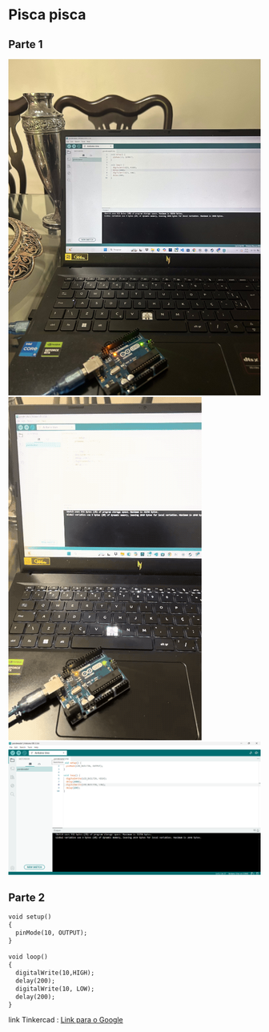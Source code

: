 # Pisca pisca

## Parte 1
<img alt="Imagem led ligado" src="foto.jpg">
<img alt="gif led piscando" src="gif.gif">
<img alt="print código led piscando" src="print.png">

## Parte 2
```
void setup()
{
  pinMode(10, OUTPUT);
}

void loop()
{
  digitalWrite(10,HIGH);
  delay(200);
  digitalWrite(10, LOW);
  delay(200);
}
```
link Tinkercad : <a href="https://www.tinkercad.com/things/jyvwNOTr3Q3/editel?returnTo=%2Fdashboard&sharecode=Co1qmWAzYHMTUEZCGWG3dzr6yS0fQuzVtH5QSZoPwEg">Link para o Google</a>
